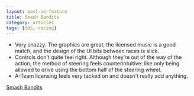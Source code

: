 ```yaml
---
layout: post-no-feature
title: Smash Bandits
category: articles
tags: [iOS, racing]
---
```


* Very snazzy. The graphics are great, the licensed music is a good match, and the design of the UI bits between races is slick.
* Controls don't quite feel right. Although they’re out of the way of the action, the method of steering feels counterintuitive: like only being allowed to drive using the bottom half of the steering wheel.
* A-Team licensing feels very tacked on and doesn't really add anything.

[Smash Bandits](http://www.hutchgames.com/smash-bandits.html)